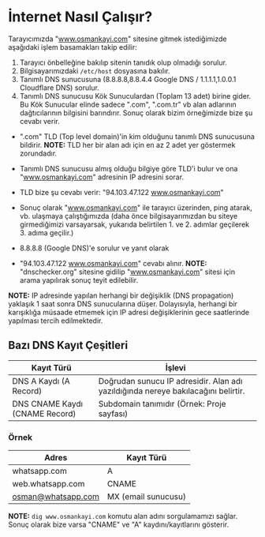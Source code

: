 # İnternet Nasıl Çalışır?

Tarayıcımızda "www.osmankayi.com" sitesine gitmek istediğimizde aşağıdaki işlem basamakları takip edilir:

1. Tarayıcı önbelleğine bakılıp sitenin tanıdık olup olmadığı sorulur.
2. Bilgisayarımızdaki `/etc/host` dosyasına bakılır.
3. Tanımlı DNS sunucusuna (8.8.8.8,8.8.4.4 Google DNS / 1.1.1.1,1.0.0.1 Cloudflare DNS) sorulur.
4. Tanımlı DNS sunucusu Kök Sunuculardan (Toplam 13 adet) birine gider. Bu Kök Sunucular elinde sadece ".com", ".com.tr" vb alan adlarının dağtıcılarının bilgisini barındırır. Sonuç olarak bizim örneğimizde bize şu cevabı verir.

  - ".com" TLD (Top level domain)'in kim olduğunu tanımlı DNS sunucusuna bildirir.
**NOTE:** TLD her bir alan adı için en az 2 adet yer göstermek zorundadır. 
  - Tanımlı DNS sunucusu almış olduğu bilgiye göre TLD'i bulur ve ona "www.osmankayi.com" adresinin IP adresini sorar.
  - TLD bize şu cevabı verir: "94.103.47.122  www.osmankayi.com"

  - Sonuç olarak "www.osmankayi.com" ile tarayıcı üzerinden, ping atarak, vb. ulaşmaya çalıştığımızda (daha önce bilgisayarımızdan bu siteye girmediğimizi varsayarsak, yukarıda belirtilen 1. ve 2. adımlar geçilerek 3. adıma geçilir.)
  - 8.8.8.8 (Google DNS)'e sorulur ve yanıt olarak
  - "94.103.47.122  www.osmankayi.com" cevabı alınır.
**NOTE:** "dnschecker.org" sitesine gidilip "www.osmankayi.com" sitesi için arama yapılırak sonuç teyit edilebilir.

**NOTE:** IP adresinde yapılan herhangi bir değişiklik (DNS propagation) yaklaşık 1 saat sonra DNS sunucularına düşer. Dolayısıyla, herhangi bir karışıklığa müsaade etmemek için IP adresi değişiklerinin gece saatlerinde yapılması tercih edilmektedir.

## Bazı DNS Kayıt Çeşitleri

Kayıt Türü|İşlevi
---|---
DNS  A Kaydı (A Record)           |Doğrudan sunucu IP adresidir. Alan adı yazıldığında nereye bakılacağını belirtir.
DNS  CNAME Kaydı (CNAME Record)   |Subdomain tanımıdır (Örnek: Proje sayfası)

### Örnek

Adres|Kayıt Türü
---|---
whatsapp.com       |A
web.whatsapp.com   |CNAME
osman@whatsapp.com |MX (email sunucusu)

**NOTE:** `dig www.osmankayi.com` komutu alan adını sorgulamamızı sağlar. Sonuç olarak bize varsa "CNAME" ve "A" kaydını/kayıtlarını gösterir.